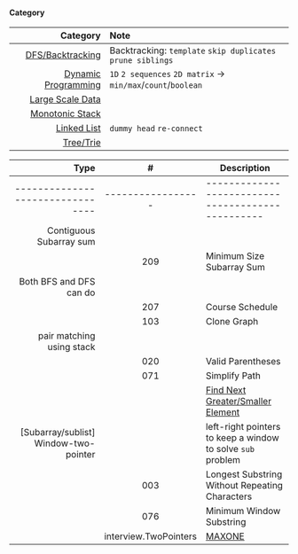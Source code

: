 #### Category

| Category | Note |
| ---: | :--- |
| [DFS/Backtracking](https://github.com/interviewcoder/leetcode/blob/master/doc/category_dfs.md) | Backtracking: `template` `skip duplicates` `prune siblings`|
| [Dynamic Programming](https://github.com/interviewcoder/leetcode/blob/master/doc/category_dp.md) | `1D` `2 sequences` `2D matrix` -> `min/max`/`count`/`boolean` |
| [Large Scale Data](https://github.com/interviewcoder/leetcode/blob/master/doc/category_largescale.md) | |
| [Monotonic Stack](https://github.com/interviewcoder/leetcode/blob/master/doc/category_monotonicstack.md) | |
| [Linked List](https://github.com/interviewcoder/leetcode/blob/master/doc/category_linkedlist.md) | `dummy head` `re-connect` |
| [Tree/Trie](https://github.com/interviewcoder/leetcode/blob/master/doc/category_tree.md) | |


| Type         | # | Description |
| ---------------------: |:---:| ------------|
|-------------------------------- | ----------------- | ------------------------------------------------- |
| Contiguous Subarray sum |     |             |
| | 209 | Minimum Size Subarray Sum | Two pointers to keep a sliding window |
| Both BFS and DFS can do |     |             |
|                         | 207 | Course Schedule |
| | 103 | Clone Graph |
| pair matching using stack | | |
| | 020 | Valid Parentheses | using stack to match parenthesis pair |
| | 071 | Simplify Path | using stack to counteract the latest path for ".." |
| |     | [Find Next Greater/Smaller Element]() | |
| [Subarray/sublist] Window-two-pointer |     | left-right pointers to keep a window to solve `sub` problem  |
| | 003 | Longest Substring Without Repeating Characters |
| | 076 | Minimum Window Substring |
| | interview.TwoPointers | [MAXONE](http://www.interviewbit.com/courses/programming/topics/two-pointers/problems/maxone/) |